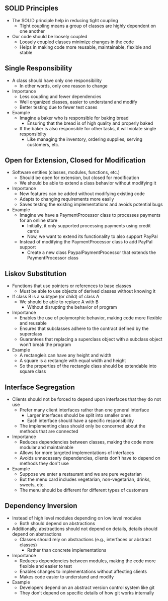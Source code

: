 ## SOLID Principles
- The SOLID principle help in reducing tight coupling
  - Tight coupling means a group of classes are highly dependent on one another
- Our code should be loosely coupled
  - Loosely coupled classes minimize changes in the code
  - Helps in making code more reusable, maintainable, flexible and stable

## Single Responsibility
- A class should have only one responsibility
  - In other words, only one reason to change
- Importance
  - Less coupling and fewer dependencies
  - Well organized classes, easier to understand and modify
  - Better testing due to fewer test cases
- Example
  - Imagine a baker who is responsible for baking bread
    - Ensuring that the bread is of high quality and properly baked
  - If the baker is also responsible for other tasks, it will violate single responsibilty
    - Like managing the inventory, ordering supplies, serving customers, etc.

## Open for Extension, Closed for Modification
- Software entities (classes, modules, functions, etc.)
  - Should be open for extension, but closed for modification
  - We should be able to extend a class behavior without modifying it
- Importance
  - New features can be added without modifying existing code
  - Adapts to changing requirements more easily
  - Saves testing the existing implementations and avoids potential bugs
- Example
  - Imagine we have a PaymentProcessor class to processes payments for an online store
    - Initially, it only supported processing payments using credit cards
    - Now, we want to extend its functionality to also support PayPal
  - Instead of modifying the PaymentProcessor class to add PayPal support
    - Create a new class PaypalPaymentProcessor that extends the PaymentProcessor class

## Liskov Substitution
- Functions that use pointers or references to base classes
  - Must be able to use objects of derived classes without knowing it
- If class B is a subtype (or child) of class A
  - We should be able to replace A with B
    - Without disrupting the behavior of program
- Importance
  - Enables the use of polymorphic behavior, making code more flexible and reusable
  - Ensures that subclasses adhere to the contract defined by the superclass
  - Guarantees that replacing a superclass object with a subclass object won't break the program
- Example
  - A rectangle’s can have any height and width
  - A square is a rectangle with equal width and height
  - So the properties of the rectangle class should be extendable into square class

## Interface Segregation
- Clients should not be forced to depend upon interfaces that they do not use
  - Prefer many client interfaces rather than one general interface
    - Larger interfaces should be split into smaller ones
    - Each interface should have a specific responsibility
  - The implementing class should only be concerned about the methods that are connected
- Importance
  - Reduces dependencies between classes, making the code more modular and maintainable
  - Allows for more targeted implementations of interfaces
  - Avoids unnecessary dependencies, clients don't have to depend on methods they don't use
- Example
  - Suppose we enter a restaurant and we are pure vegetarian
  - But the menu card includes vegetarian, non-vegetarian, drinks, sweets, etc.
  - The menu should be different for different types of customers

## Dependency Inversion
- Instead of high level modules depending on low level modules
  - Both should depend on abstractions
- Additionally, abstractions should not depend on details, details should depend on abstractions
  - Classes should rely on abstractions (e.g., interfaces or abstract classes)
    - Rather than concrete implementations
- Importance
  - Reduces dependencies between modules, making the code more flexible and easier to test
  - Enables changes to implementations without affecting clients
  - Makes code easier to understand and modify
- Example
  - Developers depend on an abstract version control system like git
  - They don’t depend on specific details of how git works internally
